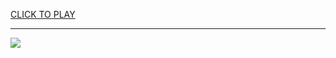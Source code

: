 
<a href="https://premium76.site?title=agar_io_games_unblocked&ref=13M">CLICK TO PLAY</a></h3>
<hr>

<a href="https://premium76.site?title=agar_io_games_unblocked&ref=13M"><img src="https://clearcache.store/games.png"></a>


